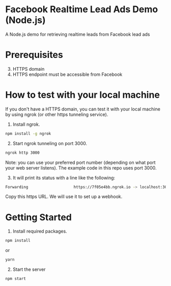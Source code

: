 Facebook Realtime Lead Ads Demo (Node.js)
=========================================
A Node.js demo for retrieving realtime leads from Facebook lead ads

Prerequisites
=============
3. HTTPS domain
4. HTTPS endpoint must be accessible from Facebook

How to test with your local machine
===================================
If you don't have a HTTPS domain, you can test it with your local machine by using ngrok (or other https tunneling service).

1. Install ngrok.
```bash
npm install -g ngrok
```
2. Start ngrok tunneling on port 3000.
```bash
ngrok http 3000
```
Note: you can use your preferred port number (depending on what port your web server listens). 
The example code in this repo uses port 3000.

3. It will print its status with a line like the following:
```bash
Forwarding                    https://7f05e4bb.ngrok.io -> localhost:3000
```
Copy this https URL. We will use it to set up a webhook.

Getting Started
===============
1. Install required packages.
```bash
npm install
```
or
```bash
yarn
```
2. Start the server
```bash
npm start
```
